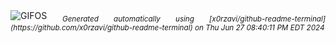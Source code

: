<div align="justify">
<picture>
    <source media="(prefers-color-scheme: dark)" srcset="https://i.ibb.co/N7wMzTb/output-gif.gif">
    <source media="(prefers-color-scheme: light)" srcset="https://i.ibb.co/N7wMzTb/output-gif.gif">
    <img alt="GIFOS" src="https://i.ibb.co/N7wMzTb/output-gif.gif">
</picture>
<sub><i>Generated automatically using [x0rzavi/github-readme-terminal](https://github.com/x0rzavi/github-readme-terminal) on Thu Jun 27 08:40:11 PM EDT 2024</i></sub>
</div>

<!--  -->